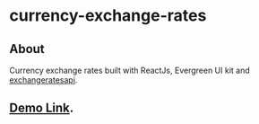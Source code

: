 # currency-exchange-rates

## About
Currency exchange rates built with ReactJs, Evergreen UI kit and [exchangeratesapi](https://exchangeratesapi.io).

## [Demo Link](https://ahmadfreijeh.github.io/currency-exchange-rates/).
